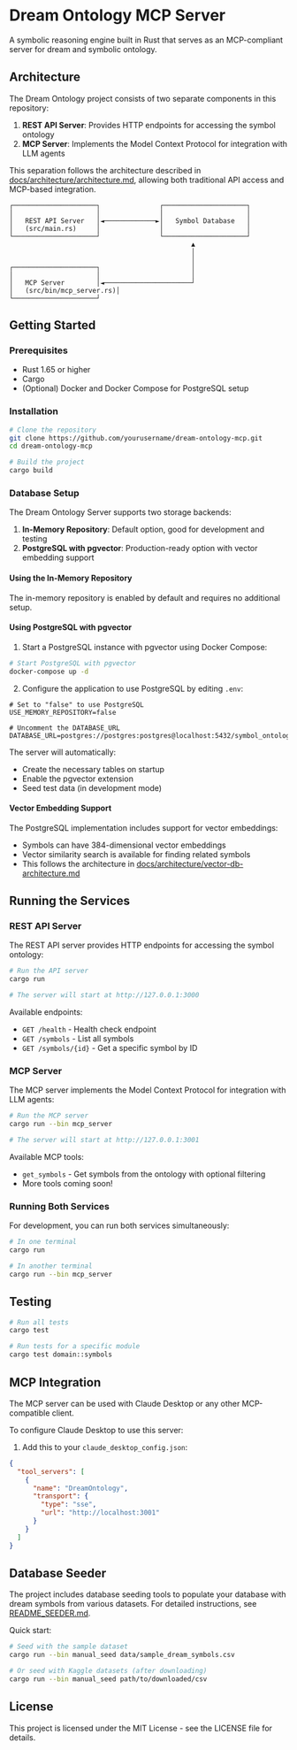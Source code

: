 # Dream Ontology MCP Server

A symbolic reasoning engine built in Rust that serves as an MCP-compliant server for dream and symbolic ontology.

## Architecture

The Dream Ontology project consists of two separate components in this repository:

1. **REST API Server**: Provides HTTP endpoints for accessing the symbol ontology
2. **MCP Server**: Implements the Model Context Protocol for integration with LLM agents

This separation follows the architecture described in [docs/architecture/architecture.md](docs/architecture/architecture.md), allowing both traditional API access and MCP-based integration.

```
┌─────────────────────┐               ┌─────────────────────┐
│                     │               │                     │
│   REST API Server   │◄─────────────►│   Symbol Database   │
│   (src/main.rs)     │               │                     │
└─────────────────────┘               └─────────────────────┘
                                              ▲
                                              │
                                              │
┌─────────────────────┐                       │
│                     │                       │
│   MCP Server        │◄──────────────────────┘
│   (src/bin/mcp_server.rs)│
└─────────────────────┘
```

## Getting Started

### Prerequisites

- Rust 1.65 or higher
- Cargo
- (Optional) Docker and Docker Compose for PostgreSQL setup

### Installation

```bash
# Clone the repository
git clone https://github.com/yourusername/dream-ontology-mcp.git
cd dream-ontology-mcp

# Build the project
cargo build
```

### Database Setup

The Dream Ontology Server supports two storage backends:

1. **In-Memory Repository**: Default option, good for development and testing
2. **PostgreSQL with pgvector**: Production-ready option with vector embedding support

#### Using the In-Memory Repository

The in-memory repository is enabled by default and requires no additional setup.

<!-- Not implemented -->

#### Using PostgreSQL with pgvector

1. Start a PostgreSQL instance with pgvector using Docker Compose:

```bash
# Start PostgreSQL with pgvector
docker-compose up -d
```

2. Configure the application to use PostgreSQL by editing `.env`:

```
# Set to "false" to use PostgreSQL
USE_MEMORY_REPOSITORY=false

# Uncomment the DATABASE_URL
DATABASE_URL=postgres://postgres:postgres@localhost:5432/symbol_ontology
```

The server will automatically:

- Create the necessary tables on startup
- Enable the pgvector extension
- Seed test data (in development mode)

#### Vector Embedding Support

The PostgreSQL implementation includes support for vector embeddings:

- Symbols can have 384-dimensional vector embeddings
- Vector similarity search is available for finding related symbols
- This follows the architecture in [docs/architecture/vector-db-architecture.md](docs/architecture/vector-db-architecture.md)

## Running the Services

### REST API Server

The REST API server provides HTTP endpoints for accessing the symbol ontology:

```bash
# Run the API server
cargo run

# The server will start at http://127.0.0.1:3000
```

Available endpoints:

- `GET /health` - Health check endpoint
- `GET /symbols` - List all symbols
- `GET /symbols/{id}` - Get a specific symbol by ID

### MCP Server

The MCP server implements the Model Context Protocol for integration with LLM agents:

```bash
# Run the MCP server
cargo run --bin mcp_server

# The server will start at http://127.0.0.1:3001
```

Available MCP tools:

- `get_symbols` - Get symbols from the ontology with optional filtering
- More tools coming soon!

### Running Both Services

For development, you can run both services simultaneously:

```bash
# In one terminal
cargo run

# In another terminal
cargo run --bin mcp_server
```

## Testing

```bash
# Run all tests
cargo test

# Run tests for a specific module
cargo test domain::symbols
```

## MCP Integration

The MCP server can be used with Claude Desktop or any other MCP-compatible client.

To configure Claude Desktop to use this server:

1. Add this to your `claude_desktop_config.json`:

```json
{
  "tool_servers": [
    {
      "name": "DreamOntology",
      "transport": {
        "type": "sse",
        "url": "http://localhost:3001"
      }
    }
  ]
}
```

## Database Seeder

The project includes database seeding tools to populate your database with dream symbols from various datasets. For detailed instructions, see [README_SEEDER.md](README_SEEDER.md).

Quick start:

```bash
# Seed with the sample dataset
cargo run --bin manual_seed data/sample_dream_symbols.csv

# Or seed with Kaggle datasets (after downloading)
cargo run --bin manual_seed path/to/downloaded/csv
```

## License

This project is licensed under the MIT License - see the LICENSE file for details.
